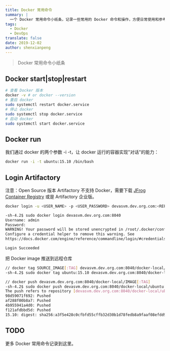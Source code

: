 ```yaml
---
title: Docker 常用命令
summary: |
  一个 Docker 常用命令小纸条，记录一些常用的 Docker 命令和操作，方便日常使用和参考。
tags:
  - Docker
  - DevOps
translate: false
date: 2019-12-02
author: shenxianpeng
---
```


> Docker 常用命令小纸条

## Docker start|stop|restart

```bash
# 查看 Docker 版本
docker -v # or docker --version
# 重启 docker
sudo systemctl restart docker.service
# 停止 docker
sudo systemctl stop docker.service
# 启动 docker
sudo systemctl start docker.service
```



## Docker run

我们通过 docker 的两个参数 -i -t，让 docker 运行的容器实现"对话"的能力：

```bash
docker run -i -t ubuntu:15.10 /bin/bash
```

## Login Artifactory

注意：Open Source 版本 Artifactory 不支持 Docker，需要下载 [JFrog Container Registry](https://jfrog.com/container-registry/) 或是 Artifactory 企业版。

```bash
docker login -u <USER_NAME> -p <USER_PASSWORD> devasvm.dev.org.com:<REPOSITORY_PORT>
```

```bash
-sh-4.2$ sudo docker login devasvm.dev.org.com:8040
Username: admin
Password:
WARNING! Your password will be stored unencrypted in /root/.docker/config.json.
Configure a credential helper to remove this warning. See
https://docs.docker.com/engine/reference/commandline/login/#credentials-store

Login Succeeded
```

把 Docker image 推送到远程仓库

```bash
// docker tag SOURCE_IMAGE[:TAG] devasvm.dev.org.com:8040/docker-local/IMAGE[:TAG]
-sh-4.2$ sudo docker tag ubuntu:15.10 devasvm.dev.org.com:8040/docker-local/ubuntu:15.10

// docker push devasvm.dev.org.com:8040/docker-local/IMAGE[:TAG]
-sh-4.2$ sudo docker push devasvm.dev.org.com:8040/docker-local/ubuntu:15.10
The push refers to repository [devasvm.dev.org.com:8040/docker-local/ubuntu]
98d59071f692: Pushed
af288f00b8a7: Pushed
4b955941a4d0: Pushed
f121afdbbd5d: Pushed
15.10: digest: sha256:a3f5e428c0cfbfd55cffb32d30b1d78fedb8a9faaf08efdd9c5208c94dc66614 size: 1150
```

## TODO

更多 Docker 常用命令记录到这里。
